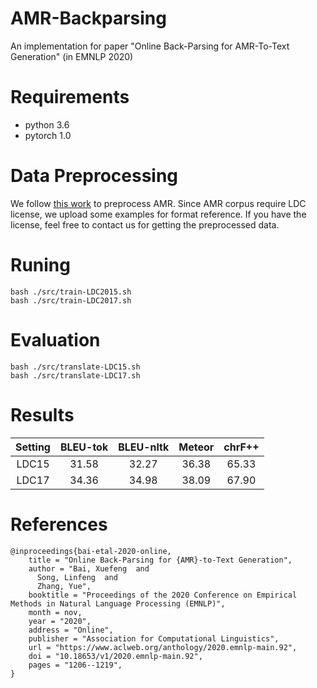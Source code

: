 # AMR-Backparsing
An implementation for paper "Online Back-Parsing for AMR-To-Text Generation" (in EMNLP 2020)

# Requirements
+ python 3.6
+ pytorch 1.0

# Data Preprocessing
We follow [this work](https://github.com/Amazing-J/structural-transformer) to preprocess AMR. Since AMR corpus require LDC license, we upload some examples for format reference. If you have the license, feel free to contact us for getting the preprocessed data.

# Runing
```
bash ./src/train-LDC2015.sh
bash ./src/train-LDC2017.sh
```

# Evaluation
```
bash ./src/translate-LDC15.sh
bash ./src/translate-LDC17.sh
```

# Results

|Setting|  BLEU-tok  | BLEU-nltk  | Meteor | chrF++ |
|  :----:  | :----:  |:---:|  :----:  | :----:  |
| LDC15  | 31.58 | 32.27 | 36.38 | 65.33 |
| LDC17  | 34.36 | 34.98 | 38.09 | 67.90 |

# References
```
@inproceedings{bai-etal-2020-online,
    title = "Online Back-Parsing for {AMR}-to-Text Generation",
    author = "Bai, Xuefeng  and
      Song, Linfeng  and
      Zhang, Yue",
    booktitle = "Proceedings of the 2020 Conference on Empirical Methods in Natural Language Processing (EMNLP)",
    month = nov,
    year = "2020",
    address = "Online",
    publisher = "Association for Computational Linguistics",
    url = "https://www.aclweb.org/anthology/2020.emnlp-main.92",
    doi = "10.18653/v1/2020.emnlp-main.92",
    pages = "1206--1219",
}
```

